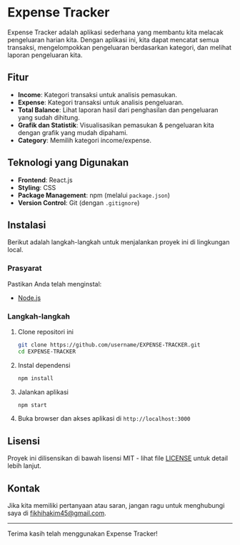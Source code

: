 # Expense Tracker

Expense Tracker adalah aplikasi sederhana yang membantu kita melacak pengeluaran harian kita. Dengan aplikasi ini, kita dapat mencatat semua transaksi, mengelompokkan pengeluaran berdasarkan kategori, dan melihat laporan pengeluaran kita.

## Fitur

- **Income**: Kategori transaksi untuk analisis pemasukan.
- **Expense**: Kategori transaksi untuk analisis pengeluaran.
- **Total Balance**: Lihat laporan hasil dari penghasilan dan pengeluaran yang sudah dihitung.
- **Grafik dan Statistik**: Visualisasikan pemasukan & pengeluaran kita dengan grafik yang mudah dipahami.
- **Category**: Memilih kategori income/expense.

## Teknologi yang Digunakan

- **Frontend**: React.js
- **Styling**: CSS
- **Package Management**: npm (melalui `package.json`)
- **Version Control**: Git (dengan `.gitignore`)

## Instalasi

Berikut adalah langkah-langkah untuk menjalankan proyek ini di lingkungan local.

### Prasyarat

Pastikan Anda telah menginstal:

- [Node.js](https://nodejs.org/)

### Langkah-langkah

1. Clone repositori ini

    ```bash
    git clone https://github.com/username/EXPENSE-TRACKER.git
    cd EXPENSE-TRACKER
    ```

2. Instal dependensi

    ```bash
    npm install
    ```

3. Jalankan aplikasi

    ```bash
    npm start
    ```

4. Buka browser dan akses aplikasi di `http://localhost:3000`


## Lisensi

Proyek ini dilisensikan di bawah lisensi MIT - lihat file [LICENSE](LICENSE) untuk detail lebih lanjut.

## Kontak

Jika kita memiliki pertanyaan atau saran, jangan ragu untuk menghubungi saya di [fikhihakim45@gmail.com](mailto:fikhihakim45@gmail.com).

---

Terima kasih telah menggunakan Expense Tracker!
